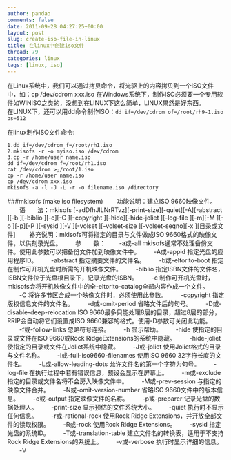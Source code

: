 ```yaml
---
author: pandao
comments: false
date: 2011-09-28 04:27:25+00:00
layout: post
slug: create-iso-file-in-linux
title: 在linux中创建iso文件
thread: 79
categories: linux
tags: [linux, iso]
---
```


在Linux系统中，我们可以通过拷贝命令，将光驱上的内容拷贝到一个ISO文件中，如：cp /dev/cdrom xxx.iso	
在Windows系统下，制作ISO必须要一个专用软件如WINISO之类的，没想到在LINUX下这么简单，LINUX果然是好东西。	
在LINUX下，还可以用dd命令制作ISO：`dd if=/dev/cdrom of=/root/rh9-1.iso bs=512`	

在linux制作ISO文件命令:

	1.dd if=/dev/cdrom f=/root/rh1.iso
	2.mkisofs -r -o myiso.iso /dev/cdrom
	3.cp -r /home/user name.iso
	dd if=/dev/cdrom f=/root/rh1.iso
	cat /dev/cdrom >;/root/1.iso
	cp -r /home/user name.iso
	cp /dev/cdrom xxx.iso
	mkisofs	-a -l -J -L -r -o filename.iso /directory

###mkisofs (make iso filesystem)
　　功能说明：建立ISO 9660映像文件。
	　　语　　法：mkisofs [-adDfhJlLNrRTvz][-print-size][-quiet][-A][-abstract ][-b ][-biblio ][-c][-C ][-copyright ][-hide][-hide-joliet ][-log-file ][-m][-M ][-o ][-p][-P ][-sysid ][-V ][-volset ][-volset-size ][-volset-seqno][-x ][目录或文件]
	　　补充说明：mkisofs可将指定的目录与文件做成ISO 9660格式的映像文件，以供刻录光盘。
	　　参　　数：
	　　-a或–all mkisofs通常不处理备份文件。使用此参数可以把备份文件加到映像文件中。
	　　-A或-appid 指定光盘的应用程序ID。
	　　-abstract 指定摘要文件的文件名。
	　　-b或-eltorito-boot 指定在制作可开机光盘时所需的开机映像文件。
	　　-biblio 指定ISBN文件的文件名，ISBN文件位于光盘根目录下，记录光盘的ISBN。
	　　-c 制作可开机光盘时，mkisofs会将开机映像文件中的全-eltorito-catalog全部内容作成一个文件。
	　　-C 将许多节区合成一个映像文件时，必须使用此参数。
	　　-copyright 指定版权信息文件的文件名。
	　　-d或-omit-period 省略文件后的句号。
	　　-D或-disable-deep-relocation ISO 9660最多只能处理8层的目录，超过8层的部分，RRIP会自动将它们设置成ISO 9660兼容的格式。使用-D参数可关闭此功能。
	　　-f或-follow-links 忽略符号连接。
	　　-h 显示帮助。
	　　-hide 使指定的目录或文件在ISO 9660或Rock RidgeExtensions的系统中隐藏。
	　　-hide-joliet 使指定的目录或文件在Joliet系统中隐藏。
	　　-J或-joliet 使用Joliet格式的目录与文件名称。
	　　-l或-full-iso9660-filenames 使用ISO 9660 32字符长度的文件名。
	　　-L或-allow-leading-dots 允许文件名的第一个字符为句号。
	　　-log-file 在执行过程中若有错误信息，预设会显示在屏幕上。
	　　-m或-exclude 指定的目录或文件名将不会房入映像文件中。
	　　-M或-prev-session 与指定的映像文件合并。
	　　-N或-omit-version-number 省略ISO 9660文件中的版本信息。
	　　-o或-output 指定映像文件的名称。
	　　-p或-preparer 记录光盘的数据处理人。
	　　-print-size 显示预估的文件系统大小。
	　　-quiet 执行时不显示任何信息。
	　　-r或-rational-rock 使用Rock Ridge Extensions，并开放全部文件的读取权限。
	　　-R或-rock 使用Rock Ridge Extensions。
	　　-sysid 指定光盘的系统ID。
	　　-T或-translation-table 建立文件名的转换表，适用于不支持Rock Ridge Extensions的系统上。
	　　-v或-verbose 执行时显示详细的信息。
	　　-V

